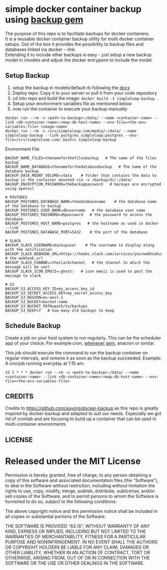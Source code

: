 # simple docker container backup using [backup gem](https://github.com/backup/backup)

The purpose of this repo is to facilitate backups for docker containers.  
It is a reusable docker container backup utility for multi docker container setups.
Out of the box it provides the possibility to backup files and databases linked via docker --link.  
Extending it to include other backups is easy - just setup a new backup model in /models and adjust the docker entrypoint to include the model.

## Setup Backup

1. setup the backup in models/default.rb following the [docs](http://meskyanichi.github.io/backup/v4/getting-started/)
2. Deploy repo: Copy it to your server or pull it from your code repository  
3. cd into repo and build the image: ```docker build -t simpleloop-backup .```
4. Setup your environment variables file as mentioned below
5. now run the container to execute your backup manually:

```
docker run --rm -v <path-to-backup>:/data/ --name <container-name> --link <db-container-name>:<map-db-host-name> --env-file=<the-env-variables-file> <image-name>  
docker run --rm -v /srv/simpleloop.com/media/:/data/ --name simpleloop-backup --link postgres_simpleloop:postgres --env-file=/srv/simpleloop.com/.bashrc simpleloop-backup
```


Environment File

    BACKUP_NAME_FILES=thenameforthefilesbackup   # The name of the files backup
    BACKUP_NAME_DATABASE=thenameforthedatabasebackup   # The name of the database backup
    BACKUP_DATA_MOUNT_VOLUME=/data    # folder that contains the data to backup in the container mounted via -v /backup/dir:/data/
    BACKUP_ENCRYPTION_PASSWORD=thebackuppassword   # backups are encrypted using openssl

    # POSTGRES
    BACKUP_POSTGRES_DATABASE_NAME=thedatabasename    # the database name of the database to backup
    BACKUP_POSTGRES_USER_NAME=dbusername   # the database user name
    BACKUP_POSTGRES_PASSWORD=dbpassword   # the password to access the database
    BACKUP_POSTGRES_HOST_NAME=postgres   # the hostname as used in docker --link
    BACKUP_POSTGRES_DATABASE_PORT=5432    # the port of the database

    # SLACK
    BACKUP_SLACK_USERNAME=backupuser    # The username to display along with the notification
    BACKUP_SLACK_WEBHOOK_URL=https://hooks.slack.com/services/yourwebhookurl   # the webhook_url
    BACKUP_SLACK_CHANNEL=theslackchannel   # the channel to which the message will be sent
    BACKUP_SLACK_ICON_EMOJI=:ghost:   # icon emoji is used to post the message to slack

    # S3
    BACKUP_S3_ACCESS_KEY_ID=my_access_key_id
    BACKUP_S3_SECRET_ACCESS_KEY=my_secret_access_key
    BACKUP_S3_REGION=eu-west-1
    BACKUP_S3_BUCKET=bucket-name
    BACKUP_S3_BUCKET_PATH=path/to/backups
    BACKUP_S3_KEEP=7   # how many old backups to keep


## Schedule Backup

Create a job on your host system to run regularly. This can be the scheduler app of your choice. For example cron, [whenever gem](https://github.com/javan/whenever), anacron or similar.

This job should execute the command to run the backup container on regular intervals, and remove it as soon as the backup succeeded. Example:
A cronjob running everyday at 1:15 am:

```
15 1 * * * docker run --rm -v <path-to-backup>:/data/ --name <container-name> --link <db-container-name>:<map-db-host-name> --env-file=<the-env-variables-file>
```


## CREDITS

Credits to https://github.com/siuying/docker-backup as this repo is greatly inspired by docker-backup and
adapted to suit our needs. Especially we got rid of crontab and are focusing to build up a container that
can be used in multi-container environments.


## LICENSE

Released under the MIT License
==============================

Permission is hereby granted, free of charge, to any person obtaining a copy
of this software and associated documentation files (the "Software"), to deal
in the Software without restriction, including without limitation the rights
to use, copy, modify, merge, publish, distribute, sublicense, and/or sell
copies of the Software, and to permit persons to whom the Software is
furnished to do so, subject to the following conditions:

The above copyright notice and this permission notice shall be included in
all copies or substantial portions of the Software.

THE SOFTWARE IS PROVIDED "AS IS", WITHOUT WARRANTY OF ANY KIND, EXPRESS OR
IMPLIED, INCLUDING BUT NOT LIMITED TO THE WARRANTIES OF MERCHANTABILITY,
FITNESS FOR A PARTICULAR PURPOSE AND NONINFRINGEMENT. IN NO EVENT SHALL THE
AUTHORS OR COPYRIGHT HOLDERS BE LIABLE FOR ANY CLAIM, DAMAGES OR OTHER
LIABILITY, WHETHER IN AN ACTION OF CONTRACT, TORT OR OTHERWISE, ARISING FROM,
OUT OF OR IN CONNECTION WITH THE SOFTWARE OR THE USE OR OTHER DEALINGS IN
THE SOFTWARE.

